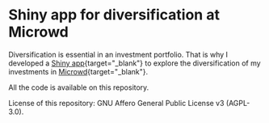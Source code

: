 # Shiny app for diversification at Microwd

Diversification is essential in an investment portfolio. That is why I developed a [Shiny app](https://andreslanzos.shinyapps.io/microwd_diversification/){target="_blank"} to explore the diversification of my investments in [Microwd](https://www.microwd.es/en/){target="_blank"}. 

All the code is available on this repository.

License of this repository: GNU Affero General Public License v3 (AGPL-3.0).
